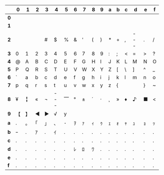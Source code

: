 
|       | 0 | 1 | 2 | 3 | 4 | 5 | 6 | 7 | 8 | 9 | a | b | c | d | e | f |
|-------|---|---|---|---|---|---|---|---|---|---|---|---|---|---|---|---|
| **0** |   |   |   |   |   |   |   |   |   |   |   |   |   |   |   |   |
| **1** |   |   |   |   |   |   |   |   |   |   |   |   |   |   |   |   |
| **2** |   |   |   | # | $ | % | & | ' | ( | ) | * | + | , |---| . | / |
| **3** | 0 | 1 | 2 | 3 | 4 | 5 | 6 | 7 | 8 | 9 | : | ; | < | = | > | ? |
| **4** | @ | A | B | C | D | E | F | G | H | I | J | K | L | M | N | O |
| **5** | P | Q | R | S | T | U | V | W | X | Y | Z | [ | \ | ] | ^ | _ |
| **6** | ` | a | b | c | d | e | f | g | h | i | j | k | l | m | n | o |
| **7** | p | q | r | s | t | u | v | w | x | y | z | { | | | } | ~ |   |
| **8** | ¥ | ╏ | « | ¬ |---| ⎺ | ° | ± | ´ | · | ¸ | » | ♦ | ♪ | ■ | < |
| **9** | 【 | 】| ◀ | ▶ | √ | y |   |   |   |   |   |   |   |   |   |   |
| **a** | . | ｡ | ｢ | ｣  | ､ | ･ | ｦ | ｧ | ｨ  | ｩ | ｪ | ｫ | ｬ | ｭ | ｮ  | ｯ | 
| **b** | ｰ | . | ｱ | . | ｲ  | . | . | . | . | . | . | . | . | . | . | . |
| **c** | . | . | . | . | . | . | . | . | . | . | . | . | . | . | . | . |
| **d** | . | . | . | . | . | . | ﾚ | ﾛ | ﾜ  | . | . | . | . | . | . | . |
| **e** | . | . | . | . | . | . | . | . | . | . | . | . | . | . | . | . |
| **f** | . | . | . | . | . | . | . | . | . | . | . | . | . | . | . | . |
 
